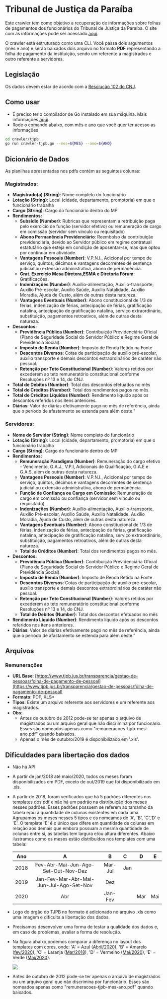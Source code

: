# Tribunal de Justiça da Paraíba

Este crawler tem como objetivo a recuperação de informações sobre folhas de pagamentos dos funcionários do Tribunal de Justiça da Paraíba. O site com as informações pode ser acessado [aqui](https://www.tjpb.jus.br/transparencia/gestao-de-pessoas/folha-de-pagamento-de-pessoal).

O crawler está estruturado como uma CLI. Você passa dois argumentos (mês e ano) e serão baixados dois arquivo no formato **PDF** representando a folha de pagamento da instituição, sendo um referente a magistrados e outro referente a servidores.

## Legislação
Os dados devem estar de acordo com a [Resolução 102 do CNJ](https://atos.cnj.jus.br/atos/detalhar/69).

## Como usar

- É preciso ter o compilador de Go instalado em sua máquina. Mais informações [aqui](https://golang.org/dl/).
- Rode o comando abaixo, com mês e ano que você quer ter acesso as informações

```sh
cd crawler/tjpb
go run crawler-tjpb.go --mes=${MES} --ano=${ANO}
```

## Dicionário de Dados

As planilhas apresentadas nos pdfs contém as seguintes colunas:

### Magistrados: 

- **Magistrado(a) (String)**: Nome completo do funcionário
- **Lotação (String)**: Local (cidade, departamento, promotoria) em que o funcionário trabalha
- **Cargo (String)**: Cargo do funcionário dentro do MP
- **Rendimentos:**
	- **Subsídio (Number)**: Rubricas que representam a retribuição paga pelo exercício de função (servidor efetivo) ou remuneração de cargo em comissão (servidor sem vínculo ou requisitado)
	- **Abono Permanência Previdenciário**: Reembolso da contribuição previdenciária, devido ao Servidor público em regime contratual estatutário que esteja em condição de aposentar-se, mas que optou por continuar em atividade.
	- **Vantagens Pessoais (Number)**: V.P.N.I., Adicional por tempo de serviço, quintos, décimos e vantagens decorrentes de sentença judicial ou extensão administrativa, abono de permanência.
	- **Grat. Exercício Mesa Diretora,ESMA e Diretoria Fórum**: Gratificações.
	- **Indenizações (Number)**: Auxílio-alimentação, Auxílio-transporte, Auxílio Pré-escolar, Auxílio Saúde, Auxílio Natalidade, Auxílio Moradia, Ajuda de Custo, além de outras desta natureza.
	- **Vantagens Eventuais (Number)**: Abono constitucional de 1/3 de férias, indenização de férias, antecipação de férias, gratificação natalina, antecipação de gratificação natalina, serviço extraordinário, substituição, pagamentos retroativos, além de outras desta natureza.
- **Descontos:**
	- **Previdência Pública (Number)**: Contribuição Previdenciária Oficial (Plano de Seguridade Social do Servidor Público e Regime Geral de Previdência Social).
	- **Imposto de Renda (Number)**: Imposto de Renda Retido na Fonte
	- **Descontos Diversos**: Cotas de participação de auxílio pré-escolar, auxílio transporte e demais descontos extraordinários de caráter não pessoal. 
	- **Retenção por Teto Constitucional (Number)**: Valores retidos por excederem ao teto remuneratório constitucional conforme Resoluções nº 13 e 14, do CNJ.
- **Total de Debitos (Number)**:  Total dos descontos efetuados no mês
- **Total de Créditos (Number)**: Total dos rendimentos pagos no mês.
- **Total de Créditos Líquidos (Number)**: Rendimento líquido após os descontos referidos nos itens anteriores.
- **Diárias**:  Valor de diárias efetivamente pago no mês de referência, ainda que o período de afastamento se estenda para além deste.”

### Servidores:

- **Nome do Servidor (String)**: Nome completo do funcionário
- **Lotação (String)**: Local (cidade, departamento, promotoria) em que o funcionário trabalha
- **Cargo (String)**: Cargo do funcionário dentro do MP
- **Rendimentos:**
	- **Remuneração Paradigma (Number)**: Remuneração do cargo efetivo - Vencimento, G.A.J., V.P.I, Adicionais de Qualificação, G.A.E e G.A.S, além de outras desta natureza.
	- **Vantagens Pessoais (Number)**: V.P.N.I., Adicional por tempo de serviço, quintos, décimos e vantagens decorrentes de sentença judicial ou extensão administrativa, abono de permanência.
	- **Função de Confiança ou Cargo em Comissão**: Remuneração de cargo em comissão ou confiança (servidor sem vínculo ou requisitado)
	- **Indenizações (Number)**: Auxílio-alimentação, Auxílio-transporte, Auxílio Pré-escolar, Auxílio Saúde, Auxílio Natalidade, Auxílio Moradia, Ajuda de Custo, além de outras desta natureza.
	- **Vantagens Eventuais (Number)**: Abono constitucional de 1/3 de férias, indenização de férias, antecipação de férias, gratificação natalina, antecipação de gratificação natalina, serviço extraordinário, substituição, pagamentos retroativos, além de outras desta natureza.
	- **Total de Créditos (Number)**: Total dos rendimentos pagos no mês.
- **Descontos:**
	- **Previdência Pública (Number)**: Contribuição Previdenciária Oficial (Plano de Seguridade Social do Servidor Público e Regime Geral de Previdência Social).
	- **Imposto de Renda (Number)**: Imposto de Renda Retido na Fonte
	- **Descontos Diversos**: Cotas de participação de auxílio pré-escolar, auxílio transporte e demais descontos extraordinários de caráter não pessoal. 
	- **Retenção por Teto Constitucional (Number)**: Valores retidos por excederem ao teto remuneratório constitucional conforme Resoluções nº 13 e 14, do CNJ.
	- **Total de Debitos (Number)**:  Total dos descontos efetuados no mês
- **Rendimento Líquido (Number)**: Rendimento líquido após os descontos referidos nos itens anteriores.
- **Diárias**:  Valor de diárias efetivamente pago no mês de referência, ainda que o período de afastamento se estenda para além deste.”

## Arquivos
  
### Remunerações ###

- **URL Base**: [https://www.tjpb.jus.br/transparencia/gestao-de-pessoas/folha-de-pagamento-de-pessoal](https://www.tjpb.jus.br/transparencia/gestao-de-pessoas/folha-de-pagamento-de-pessoal)
- **Formato**: PDF, XLS*
- **Tipos**: Existe um arquivo referente aos servidores e um referente aos magistrados.
- **Obs**: 
	- Antes de outubro de 2012 pode-se ter apenas o arquivo de magistrados ou um arquivo geral que não discrimina por funcionário. Esses são nomeados apenas como "remuneracoes-tjpb-mes-ano.pdf" quando baixados.
	- Apenas o mês de outubro/2019 é disponibilizado em '.xls'.


## Dificuldades para libertação dos dados

- Não há API
- A partir de jan/2018 até maio/2020, todos os meses foram disponibilizados em PDF,  exceto de out/2019 que foi disponibilizado em .xls.
- A partir de 2018, foram verificados que há 5 padrões diferentes nos templates dos pdf e não há um padrão na distribuição dos meses nesses padrões. Esses padrões possuem se referem ao tamanho da tabela e/ou a quantidade de colunas existentes em cada uma. Agrupamos os meses nesses 5 tipos e os nomeamos de 'A', 'B', 'C','D' e 'E'. O template 'E' é o único que difere em quantidade de colunas em relação aos demais que embora possuam a mesma quantidade de colunas entre si, as tabelas tem largura e/ou altura diferentes. Abaixo ilustramos como os meses estão distribuídos nos templates com uma tabela:
    
    |  Ano  |  A  |  B | C |  D   |  E |
    |:----------:|:-------------:|:------:|:----------|:-------------:|:------:|
    | 2018 |  Fev-Abr-Mai-Jun-Ago-Set-Out-Nov-Dez | Mar-Jul | Jan |   | 
    | 2019 |    Jan-Fev-Mar-Abr-Mai-Jun-Jul-Ago-Set-Nov  |   Dez |
    | 2020 | Abr |    Jan-Fev | | Mar | Mai |

- Logo do órgão do TJPB no formato é adicionado no arquivo .xls como uma imagem e dificulta a libertação dos dados.
- Precisamos desenvolver uma forma de testar a qualidade dos dados e, em caso de problemas, avaliar a forma de resolução.
- Na figura abaixo,podemos comparar a diferença no layout dos templates com cores, onde: 'A' = Azul ([Abril/2020](https://www.tjpb.jus.br/sites/default/files/anexos/2020/05/transparencia_202004_servidores_0_0.pdf)), 'B' = Amarelo ([fev/2020](https://www.tjpb.jus.br/sites/default/files/anexos/2020/03/transparencia_202002_servidores_0.pdf)), 'C' = Laranja ([Mar/2018](https://www.tjpb.jus.br/sites/default/files/anexos/2018/06/transparencia_201803_servidores.pdf)), 'D' = Vermelho ([Mai/2020](https://www.tjpb.jus.br/sites/default/files/anexos/2020/04/transparencia_202003_servidores_0.pdf)), 'E' = Verde ([Mai/2020](https://www.tjpb.jus.br/sites/default/files/anexos/2020/06/transparencia_202005_servidores2_0.pdf)). 

   ![](https://imagizer.imageshack.com/img923/8154/Qa7qTV.jpg)


- Antes de outubro de 2012 pode-se ter apenas o arquivo de magistrados ou um arquivo geral que não discrimina por funcionário. Esses são nomeados apenas como "remuneracoes-tjpb-mes-ano.pdf" quando baixados.
